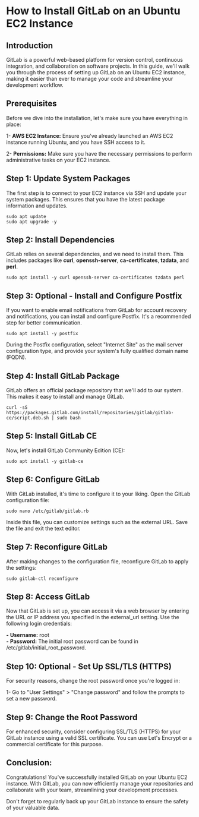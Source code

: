 # How to Install GitLab on an Ubuntu EC2 Instance
## Introduction
GitLab is a powerful web-based platform for version control, continuous integration, and collaboration on software projects. In this guide, we'll walk you through the process of setting up GitLab on an Ubuntu EC2 instance, making it easier than ever to manage your code and streamline your development workflow.

## Prerequisites
Before we dive into the installation, let's make sure you have everything in place:

1- **AWS EC2 Instance:** Ensure you've already launched an AWS EC2 instance running Ubuntu, and you have SSH access to it.

2- **Permissions:** Make sure you have the necessary permissions to perform administrative tasks on your EC2 instance.

## Step 1: Update System Packages

The first step is to connect to your EC2 instance via SSH and update your system packages. This ensures that you have the latest package information and updates.
```console
sudo apt update
sudo apt upgrade -y
```
## Step 2: Install Dependencies

GitLab relies on several dependencies, and we need to install them. This includes packages like **curl**, **openssh-server**, **ca-certificates**, **tzdata**, and **perl**.
```console
sudo apt install -y curl openssh-server ca-certificates tzdata perl
```


## Step 3:  Optional - Install and Configure Postfix

If you want to enable email notifications from GitLab for account recovery and notifications, you can install and configure Postfix. It's a recommended step for better communication.
```console
sudo apt install -y postfix
```
During the Postfix configuration, select "Internet Site" as the mail server configuration type, and provide your system's fully qualified domain name (FQDN).

## Step 4: Install GitLab Package

GitLab offers an official package repository that we'll add to our system. This makes it easy to install and manage GitLab.

```console
curl -sS https://packages.gitlab.com/install/repositories/gitlab/gitlab-ce/script.deb.sh | sudo bash
```

## Step 5: Install GitLab CE

Now, let's install GitLab Community Edition (CE):

```console
sudo apt install -y gitlab-ce
```

## Step 6: Configure GitLab

With GitLab installed, it's time to configure it to your liking. Open the GitLab configuration file:
```console
sudo nano /etc/gitlab/gitlab.rb
```
Inside this file, you can customize settings such as the external URL. Save the file and exit the text editor.

## Step 7: Reconfigure GitLab

After making changes to the configuration file, reconfigure GitLab to apply the settings:
```console
sudo gitlab-ctl reconfigure
```
## Step 8: Access GitLab

Now that GitLab is set up, you can access it via a web browser by entering the URL or IP address you specified in the external_url setting. Use the following login credentials:


**-** **Username:** root  
**-** **Password:** The initial root password can be found in /etc/gitlab/initial_root_password.


## Step 10: Optional - Set Up SSL/TLS (HTTPS)

For security reasons, change the root password once you're logged in:

1- Go to "User Settings" > "Change password" and follow the prompts to set a new password.

## Step 9: Change the Root Password

For enhanced security, consider configuring SSL/TLS (HTTPS) for your GitLab instance using a valid SSL certificate. You can use Let's Encrypt or a commercial certificate for this purpose.

## Conclusion:
Congratulations! You've successfully installed GitLab on your Ubuntu EC2 instance. With GitLab, you can now efficiently manage your repositories and collaborate with your team, streamlining your development processes.

Don't forget to regularly back up your GitLab instance to ensure the safety of your valuable data.
